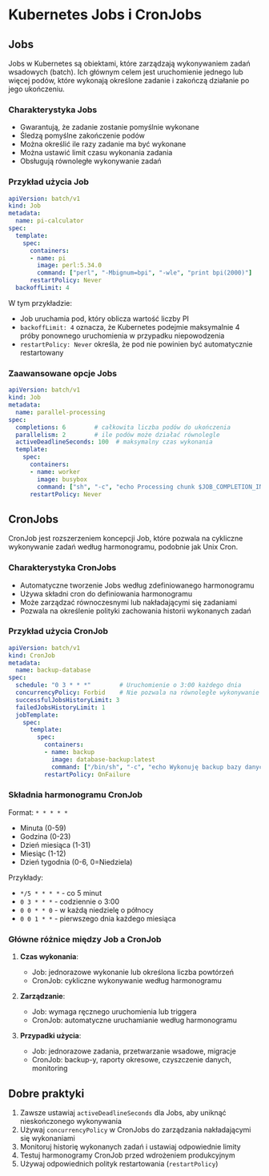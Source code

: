 # Kubernetes Jobs i CronJobs

## Jobs

Jobs w Kubernetes są obiektami, które zarządzają wykonywaniem zadań wsadowych (batch). Ich głównym celem jest uruchomienie jednego lub więcej podów, które wykonają określone zadanie i zakończą działanie po jego ukończeniu.

### Charakterystyka Jobs

- Gwarantują, że zadanie zostanie pomyślnie wykonane
- Śledzą pomyślne zakończenie podów
- Można określić ile razy zadanie ma być wykonane
- Można ustawić limit czasu wykonania zadania
- Obsługują równoległe wykonywanie zadań

### Przykład użycia Job

```yaml
apiVersion: batch/v1
kind: Job
metadata:
  name: pi-calculator
spec:
  template:
    spec:
      containers:
      - name: pi
        image: perl:5.34.0
        command: ["perl", "-Mbignum=bpi", "-wle", "print bpi(2000)"]
      restartPolicy: Never
  backoffLimit: 4
```

W tym przykładzie:
- Job uruchamia pod, który oblicza wartość liczby PI
- `backoffLimit: 4` oznacza, że Kubernetes podejmie maksymalnie 4 próby ponownego uruchomienia w przypadku niepowodzenia
- `restartPolicy: Never` określa, że pod nie powinien być automatycznie restartowany

### Zaawansowane opcje Jobs

```yaml
apiVersion: batch/v1
kind: Job
metadata:
  name: parallel-processing
spec:
  completions: 6        # całkowita liczba podów do ukończenia
  parallelism: 2        # ile podów może działać równolegle
  activeDeadlineSeconds: 100  # maksymalny czas wykonania
  template:
    spec:
      containers:
      - name: worker
        image: busybox
        command: ["sh", "-c", "echo Processing chunk $JOB_COMPLETION_INDEX; sleep 5"]
      restartPolicy: Never
```

## CronJobs

CronJob jest rozszerzeniem koncepcji Job, które pozwala na cykliczne wykonywanie zadań według harmonogramu, podobnie jak Unix Cron.

### Charakterystyka CronJobs

- Automatyczne tworzenie Jobs według zdefiniowanego harmonogramu
- Używa składni cron do definiowania harmonogramu
- Może zarządzać równoczesnymi lub nakładającymi się zadaniami
- Pozwala na określenie polityki zachowania historii wykonanych zadań

### Przykład użycia CronJob

```yaml
apiVersion: batch/v1
kind: CronJob
metadata:
  name: backup-database
spec:
  schedule: "0 3 * * *"        # Uruchomienie o 3:00 każdego dnia
  concurrencyPolicy: Forbid    # Nie pozwala na równoległe wykonywanie
  successfulJobsHistoryLimit: 3
  failedJobsHistoryLimit: 1
  jobTemplate:
    spec:
      template:
        spec:
          containers:
          - name: backup
            image: database-backup:latest
            command: ["/bin/sh", "-c", "echo Wykonuję backup bazy danych"]
          restartPolicy: OnFailure
```

### Składnia harmonogramu CronJob

Format: `* * * * *`
- Minuta (0-59)
- Godzina (0-23)
- Dzień miesiąca (1-31)
- Miesiąc (1-12)
- Dzień tygodnia (0-6, 0=Niedziela)

Przykłady:
- `*/5 * * * *` - co 5 minut
- `0 3 * * *` - codziennie o 3:00
- `0 0 * * 0` - w każdą niedzielę o północy
- `0 0 1 * *` - pierwszego dnia każdego miesiąca

### Główne różnice między Job a CronJob

1. **Czas wykonania**:
   - Job: jednorazowe wykonanie lub określona liczba powtórzeń
   - CronJob: cykliczne wykonywanie według harmonogramu

2. **Zarządzanie**:
   - Job: wymaga ręcznego uruchomienia lub triggera
   - CronJob: automatyczne uruchamianie według harmonogramu

3. **Przypadki użycia**:
   - Job: jednorazowe zadania, przetwarzanie wsadowe, migracje
   - CronJob: backup-y, raporty okresowe, czyszczenie danych, monitoring

## Dobre praktyki

1. Zawsze ustawiaj `activeDeadlineSeconds` dla Jobs, aby uniknąć nieskończonego wykonywania
2. Używaj `concurrencyPolicy` w CronJobs do zarządzania nakładającymi się wykonaniami
3. Monitoruj historię wykonanych zadań i ustawiaj odpowiednie limity
4. Testuj harmonogramy CronJob przed wdrożeniem produkcyjnym
5. Używaj odpowiednich polityk restartowania (`restartPolicy`)